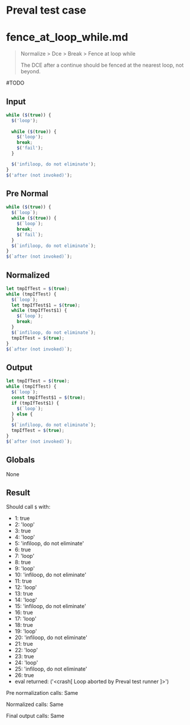 # Preval test case

# fence_at_loop_while.md

> Normalize > Dce > Break > Fence at loop while
>
> The DCE after a continue should be fenced at the nearest loop, not beyond.

#TODO

## Input

`````js filename=intro
while ($(true)) {
  $('loop');
  
  while ($(true)) {
    $('loop');
    break;
    $('fail');
  }

  $('infiloop, do not eliminate');
}
$('after (not invoked)');
`````

## Pre Normal

`````js filename=intro
while ($(true)) {
  $(`loop`);
  while ($(true)) {
    $(`loop`);
    break;
    $(`fail`);
  }
  $(`infiloop, do not eliminate`);
}
$(`after (not invoked)`);
`````

## Normalized

`````js filename=intro
let tmpIfTest = $(true);
while (tmpIfTest) {
  $(`loop`);
  let tmpIfTest$1 = $(true);
  while (tmpIfTest$1) {
    $(`loop`);
    break;
  }
  $(`infiloop, do not eliminate`);
  tmpIfTest = $(true);
}
$(`after (not invoked)`);
`````

## Output

`````js filename=intro
let tmpIfTest = $(true);
while (tmpIfTest) {
  $(`loop`);
  const tmpIfTest$1 = $(true);
  if (tmpIfTest$1) {
    $(`loop`);
  } else {
  }
  $(`infiloop, do not eliminate`);
  tmpIfTest = $(true);
}
$(`after (not invoked)`);
`````

## Globals

None

## Result

Should call `$` with:
 - 1: true
 - 2: 'loop'
 - 3: true
 - 4: 'loop'
 - 5: 'infiloop, do not eliminate'
 - 6: true
 - 7: 'loop'
 - 8: true
 - 9: 'loop'
 - 10: 'infiloop, do not eliminate'
 - 11: true
 - 12: 'loop'
 - 13: true
 - 14: 'loop'
 - 15: 'infiloop, do not eliminate'
 - 16: true
 - 17: 'loop'
 - 18: true
 - 19: 'loop'
 - 20: 'infiloop, do not eliminate'
 - 21: true
 - 22: 'loop'
 - 23: true
 - 24: 'loop'
 - 25: 'infiloop, do not eliminate'
 - 26: true
 - eval returned: ('<crash[ Loop aborted by Preval test runner ]>')

Pre normalization calls: Same

Normalized calls: Same

Final output calls: Same
